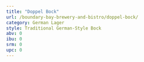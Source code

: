 ```yaml
---
title: "Doppel Bock"
url: /boundary-bay-brewery-and-bistro/doppel-bock/
category: German Lager
style: Traditional German-Style Bock
abv: 0
ibu: 0
srm: 0
upc: 0
---
```


